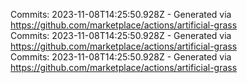 Commits: 2023-11-08T14:25:50.928Z - Generated via https://github.com/marketplace/actions/artificial-grass
<br>
Commits: 2023-11-08T14:25:50.928Z - Generated via https://github.com/marketplace/actions/artificial-grass
<br>
Commits: 2023-11-08T14:25:50.928Z - Generated via https://github.com/marketplace/actions/artificial-grass
<br>
